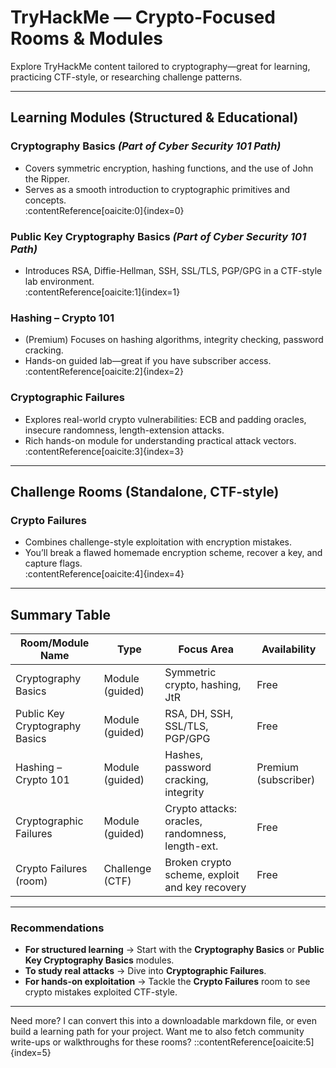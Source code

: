 #  TryHackMe — Crypto-Focused Rooms & Modules

Explore TryHackMe content tailored to cryptography—great for learning, practicing CTF-style, or researching challenge patterns.

---

##  Learning Modules (Structured & Educational)

### **Cryptography Basics** *(Part of Cyber Security 101 Path)*
- Covers symmetric encryption, hashing functions, and the use of John the Ripper.
- Serves as a smooth introduction to cryptographic primitives and concepts.  
:contentReference[oaicite:0]{index=0}

### **Public Key Cryptography Basics** *(Part of Cyber Security 101 Path)*
- Introduces RSA, Diffie-Hellman, SSH, SSL/TLS, PGP/GPG in a CTF-style lab environment.  
:contentReference[oaicite:1]{index=1}

### **Hashing – Crypto 101**
- (Premium) Focuses on hashing algorithms, integrity checking, password cracking.
- Hands-on guided lab—great if you have subscriber access.  
:contentReference[oaicite:2]{index=2}

### **Cryptographic Failures**
- Explores real-world crypto vulnerabilities: ECB and padding oracles, insecure randomness, length-extension attacks.
- Rich hands-on module for understanding practical attack vectors.  
:contentReference[oaicite:3]{index=3}

---

##  Challenge Rooms (Standalone, CTF-style)

### **Crypto Failures**
- Combines challenge-style exploitation with encryption mistakes.
- You’ll break a flawed homemade encryption scheme, recover a key, and capture flags.  
:contentReference[oaicite:4]{index=4}

---

##  Summary Table

| Room/Module Name                 | Type                | Focus Area                                      | Availability           |
|----------------------------------|---------------------|--------------------------------------------------|------------------------|
| Cryptography Basics              | Module (guided)     | Symmetric crypto, hashing, JtR                   | Free                   |
| Public Key Cryptography Basics   | Module (guided)     | RSA, DH, SSH, SSL/TLS, PGP/GPG                   | Free                   |
| Hashing – Crypto 101             | Module (guided)     | Hashes, password cracking, integrity             | Premium (subscriber)   |
| Cryptographic Failures           | Module (guided)     | Crypto attacks: oracles, randomness, length-ext. | Free                   |
| Crypto Failures (room)           | Challenge (CTF)     | Broken crypto scheme, exploit and key recovery   | Free                   |

---

###  Recommendations

- **For structured learning** → Start with the **Cryptography Basics** or **Public Key Cryptography Basics** modules.
- **To study real attacks** → Dive into **Cryptographic Failures**.
- **For hands-on exploitation** → Tackle the **Crypto Failures** room to see crypto mistakes exploited CTF-style.

---

Need more? I can convert this into a downloadable markdown file, or even build a learning path for your project. Want me to also fetch community write-ups or walkthroughs for these rooms?
::contentReference[oaicite:5]{index=5}
